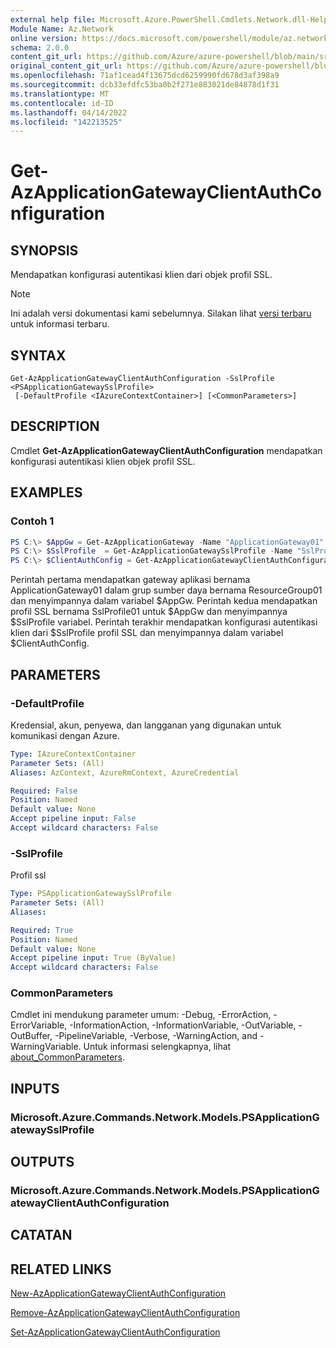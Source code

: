 ```yaml
---
external help file: Microsoft.Azure.PowerShell.Cmdlets.Network.dll-Help.xml
Module Name: Az.Network
online version: https://docs.microsoft.com/powershell/module/az.network/get-azapplicationgatewayclientauthconfiguration
schema: 2.0.0
content_git_url: https://github.com/Azure/azure-powershell/blob/main/src/Network/Network/help/Get-AzApplicationGatewayClientAuthConfiguration.md
original_content_git_url: https://github.com/Azure/azure-powershell/blob/main/src/Network/Network/help/Get-AzApplicationGatewayClientAuthConfiguration.md
ms.openlocfilehash: 71af1cead4f13675dcd6259990fd678d3af398a9
ms.sourcegitcommit: dcb33efdfc53ba0b2f271e883021de84878d1f31
ms.translationtype: MT
ms.contentlocale: id-ID
ms.lasthandoff: 04/14/2022
ms.locfileid: "142213525"
---
```

# Get-AzApplicationGatewayClientAuthConfiguration

## SYNOPSIS
Mendapatkan konfigurasi autentikasi klien dari objek profil SSL.

> [!NOTE]
>Ini adalah versi dokumentasi kami sebelumnya. Silakan lihat [versi terbaru](/powershell/module/az.network/get-azapplicationgatewayclientauthconfiguration) untuk informasi terbaru.

## SYNTAX

```
Get-AzApplicationGatewayClientAuthConfiguration -SslProfile <PSApplicationGatewaySslProfile>
 [-DefaultProfile <IAzureContextContainer>] [<CommonParameters>]
```

## DESCRIPTION
Cmdlet **Get-AzApplicationGatewayClientAuthConfiguration** mendapatkan konfigurasi autentikasi klien objek profil SSL.

## EXAMPLES

### Contoh 1
```powershell
PS C:\> $AppGw = Get-AzApplicationGateway -Name "ApplicationGateway01" -ResourceGroupName "ResourceGroup01"
PS C:\> $SslProfile  = Get-AzApplicationGatewaySslProfile -Name "SslProfile01" -ApplicationGateway $AppGw
PS C:\> $ClientAuthConfig = Get-AzApplicationGatewayClientAuthConfiguration -SslProfile $SslProfile
```

Perintah pertama mendapatkan gateway aplikasi bernama ApplicationGateway01 dalam grup sumber daya bernama ResourceGroup01 dan menyimpannya dalam variabel $AppGw. Perintah kedua mendapatkan profil SSL bernama SslProfile01 untuk $AppGw dan menyimpannya $SslProfile variabel. Perintah terakhir mendapatkan konfigurasi autentikasi klien dari $SslProfile profil SSL dan menyimpannya dalam variabel $ClientAuthConfig.

## PARAMETERS

### -DefaultProfile
Kredensial, akun, penyewa, dan langganan yang digunakan untuk komunikasi dengan Azure.

```yaml
Type: IAzureContextContainer
Parameter Sets: (All)
Aliases: AzContext, AzureRmContext, AzureCredential

Required: False
Position: Named
Default value: None
Accept pipeline input: False
Accept wildcard characters: False
```

### -SslProfile
Profil ssl

```yaml
Type: PSApplicationGatewaySslProfile
Parameter Sets: (All)
Aliases:

Required: True
Position: Named
Default value: None
Accept pipeline input: True (ByValue)
Accept wildcard characters: False
```

### CommonParameters
Cmdlet ini mendukung parameter umum: -Debug, -ErrorAction, -ErrorVariable, -InformationAction, -InformationVariable, -OutVariable, -OutBuffer, -PipelineVariable, -Verbose, -WarningAction, and -WarningVariable. Untuk informasi selengkapnya, lihat [about_CommonParameters](http://go.microsoft.com/fwlink/?LinkID=113216).

## INPUTS

### Microsoft.Azure.Commands.Network.Models.PSApplicationGatewaySslProfile

## OUTPUTS

### Microsoft.Azure.Commands.Network.Models.PSApplicationGatewayClientAuthConfiguration

## CATATAN

## RELATED LINKS

[New-AzApplicationGatewayClientAuthConfiguration](./New-AzApplicationGatewayClientAuthConfiguration.md)

[Remove-AzApplicationGatewayClientAuthConfiguration](./Remove-AzApplicationGatewayClientAuthConfiguration.md)

[Set-AzApplicationGatewayClientAuthConfiguration](./Set-AzApplicationGatewayClientAuthConfiguration.md)
